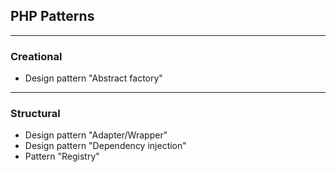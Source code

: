 ## PHP Patterns

-----
### Creational

- Design pattern "Abstract factory"

-----
### Structural

- Design pattern "Adapter/Wrapper"
- Design pattern "Dependency injection"
- Pattern "Registry"
